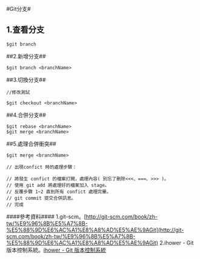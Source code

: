 #Git分支#
<br>
## 1.查看分支 ##

`````
$git branch

`````
##2.新增分支##

`````
$git branch <branchName>

`````
##3.切換分支##

`````
//修改測試

$git checkout <branchName>

`````
##4.合併分支##

`````
$git rebase <branchName>
$git merge <branchName>

`````

##5.處理合併衝突##

`````
$git merge <branchName>

// 出現confict 時的處理步驟：

// 將發生 confict 的檔案打開，處理內容( 別忘了刪除<<<、===、>>> )。
// 使用 git add 將處理好的檔案加入 stage。
// 反覆步驟 1~2 直到所有 confict 處理完畢。
// git commit 提交合併訊息。
// 完成

`````

####參考資料####
1.git-scm。[http://git-scm.com/book/zh-tw/%E9%96%8B%E5%A7%8B-%E5%88%9D%E6%AC%A1%E8%A8%AD%E5%AE%9AGit](http://git-scm.com/book/zh-tw/%E9%96%8B%E5%A7%8B-%E5%88%9D%E6%AC%A1%E8%A8%AD%E5%AE%9AGit)
2.ihower - Git 版本控制系統。[ihower - Git 版本控制系統](http://ihower.tw/git/intro.html)


